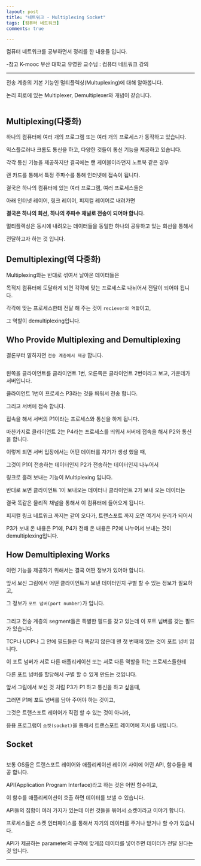 ```yaml
---
layout: post
title: "네트워크 - Multiplexing Socket"
tags: [컴퓨터 네트워크]
comments: true

---
```



컴퓨터 네트워크를 공부하면서 정리를 한 내용들 입니다.

-참고 K-mooc 부산 대학교 유영환 교수님 : 컴퓨터 네트워크 강의

---

전송 계층의 기본 기능인 멀티플렉싱(Multuplexing)에 대해 알아봅니다.

논리 회로에 있는 Multiplexer, Demultiplexer와 개념이 같습니다. 

<img src="">

## Multiplexing(다중화)

하나의 컴퓨터에 여러 개의 프로그램 또는 여러 개의 프로세스가 동작하고 있습니다.

익스플로러나 크롬도 통신을 하고, 다양한 것들이 통신 기능을 제공하고 있습니다.

각각 통신 기능을 제공하지만 결국에는 랜 케이블이라던지 노트북 같은 경우 

랜 카드를 통해서 특정 주파수를 통해 인터넷에 접속이 됩니다.

결국은 하나의 컴퓨터에 있는 여러 프로그램, 여러 프로세스들은 

아래 인터넷 레이어, 링크 레이어, 피지컬 레이어로 내려가면

<strong>결국은 하나의 회선, 하나의 주파수 채널로 전송이 되어야 합니다. </strong>

멀티플렉싱은 동시에 내려오는 데이터들을 동일한 하나의 공유하고 있는 회선을 통해서 

전달하고자 하는 것 입니다.

## Demultiplexing(역 다중화)

Multiplexing와는 반대로 섞여서 날아온 데이터들은 

목적지 컴퓨터에 도달하게 되면 각각에 맞는 프로세스로 나뉘어서 전달이 되어야 됩니다.

각각에 맞는 프로세스한테 전달 해 주는 것이 `reciever의 역할`이고,

그 역할이 demultiplexing입니다.

## Who Provide Multiplexing and Demultiplexing

결론부터 말하자면 `전송 계층에서 제공` 합니다.

<img src="">

왼쪽을 클라이언트를 클라이언트 1번, 오른쪽은 클라이언트 2번이라고 보고, 가운데가 서버입니다.

클라이언트 1번이 프로세스 P3라는 것을 띄워서 전송 합니다. 

그리고 서버에 접속 합니다.

접속을 해서 서버의 P1이라는 프로세스와 통신을 하게 됩니다.

마찬가지로 클라이언트 2는 P4라는 프로세스를 띄워서 서버에 접속을 해서 P2와 통신을 합니다.

이렇게 되면 서버 입장에서는 어떤 데이터를 자기가 생성 했을 때,

그것이 P1이 전송하는 데이터인지 P2가 전송하는 데이터인지 나누어서

링크로 흘려 보내는 기능이 Multiplexing 입니다.

반대로 보면 클라이언트 1이 보내오는 데이터나 클라이언트 2가 보내 오는 데이터는

결국 똑같은 물리적 채널을 통해서 이 컴퓨터에 들어오게 됩니다.

피지컬 링크 네트워크 까지는 같이 오다가, 트랜스포트 까지 오면 여기서 분리가 되어서

P3가 보내 온 내용은 P1에, P4가 전해 온 내용은 P2에 나누어서 보내는 것이 demultiplexing입니다.

## How Demultiplexing Works

이런 기능을 제공하기 위해서는 결국 어떤 정보가 있어야 합니다.

앞서 보신 그림에서 어떤 클라이언트가 보낸 데이터인지 구별 할 수 있는 정보가 필요하고,

그 정보가 `포트 넘버(port number)`가 입니다.

<img src ="">

그리고 전송 계층의 segment들은 특별한 필드를 갖고 있는데 이 포트 넘버를 갖는 필드가 있습니다.

TCP나 UDP나 그 안에 필드들은 다 똑같지 않은데 맨 첫 번째에 있는 것이 포트 넘버 입니다.

이 포트 넘버가 서로 다른 애플리케이션 또는 서로 다른 역할을 하는 프로세스들한테 

다른 포트 넘버를 할당해서 구별 할 수 있게 만드는 것입니다.

앞서 그림에서 보신 것 처럼 P3가 P1 하고 통신을 하고 싶을때, 

그러면 P1에 포트 넘버를 담아 주어야 하는 것이고,

그것은 트랜스포트 레이어가 직접 할 수 있는 것이 아니라,

응용 프로그램이 `소켓(socket)`을 통해서 트랜스포트 레이어에 지시를 내립니다. 

## Socket

<img src="">

보통 OS들은 트랜스포트 레이어와 애플리케이션 레이어 사이에 어떤 API, 함수들을 제공 합니다.

API(Application Program Interface)라고 하는 것은 어떤 함수이고, 

이 함수를 애플리케이션이 호출 하면 데이터를 보낼 수 있습니다.

API들의 집합이 여러 가지가 있는데 이런 것들을 묶어서 소켓이라고 이야기 합니다.

프로세스들은 소켓 인터페이스를 통해서 자기의 데이터를 주거나 받거나 할 수가 있습니다.

API가 제공하는 parameter의 규격에 맞게끔 데이터를 넣어주면 데이터가 전달 된다는 것 입니다.

---
